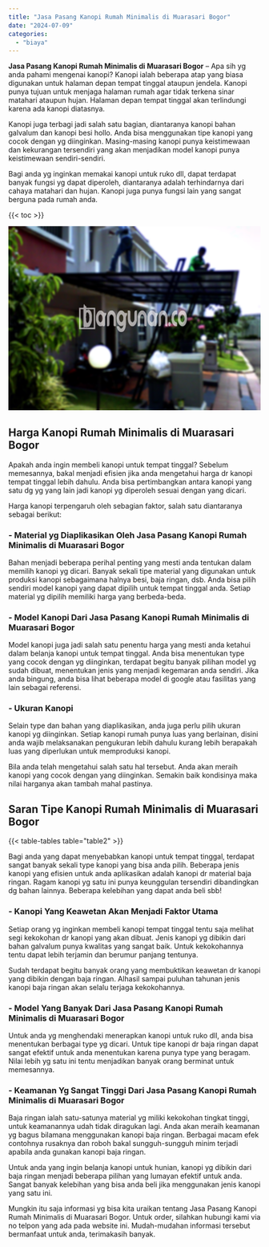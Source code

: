 ```yaml
---
title: "Jasa Pasang Kanopi Rumah Minimalis di Muarasari Bogor"
date: "2024-07-09"
categories: 
  - "biaya"
---
```


**Jasa Pasang Kanopi Rumah Minimalis di Muarasari Bogor** – Apa sih yg anda pahami mengenai kanopi? Kanopi ialah beberapa atap yang biasa digunakan untuk halaman depan tempat tinggal ataupun jendela. Kanopi punya tujuan untuk menjaga halaman rumah agar tidak terkena sinar matahari ataupun hujan. Halaman depan tempat tinggal akan terlindungi karena ada kanopi diatasnya.

Kanopi juga terbagi jadi salah satu bagian, diantaranya kanopi bahan galvalum dan kanopi besi hollo. Anda bisa menggunakan tipe kanopi yang cocok dengan yg diinginkan. Masing-masing kanopi punya keistimewaan dan kekurangan tersendiri yang akan menjadikan model kanopi punya keistimewaan sendiri-sendiri.

Bagi anda yg inginkan memakai kanopi untuk ruko dll, dapat terdapat banyak fungsi yg dapat diperoleh, diantaranya adalah terhindarnya dari cahaya matahari dan hujan. Kanopi juga punya fungsi lain yang sangat berguna pada rumah anda.

{{< toc >}}

![Jasa Pasang Kanopi Rumah Minimalis di Muarasari Bogor](/images/harga-kanopi-minimalis-47.png)

## Harga Kanopi Rumah Minimalis di Muarasari Bogor

Apakah anda ingin membeli kanopi untuk tempat tinggal? Sebelum memesannya, bakal menjadi efisien jika anda mengetahui harga dr kanopi tempat tinggal lebih dahulu. Anda bisa pertimbangkan antara kanopi yang satu dg yg yang lain jadi kanopi yg diperoleh sesuai dengan yang dicari.

Harga kanopi terpengaruh oleh sebagian faktor, salah satu diantaranya sebagai berikut:

### \- Material yg Diaplikasikan Oleh Jasa Pasang Kanopi Rumah Minimalis di Muarasari Bogor

Bahan menjadi beberapa perihal penting yang mesti anda tentukan dalam memilih kanopi yg dicari. Banyak sekali tipe material yang digunakan untuk produksi kanopi sebagaimana halnya besi, baja ringan, dsb. Anda bisa pilih sendiri model kanopi yang dapat dipilih untuk tempat tinggal anda. Setiap material yg dipilih memiliki harga yang berbeda-beda.

### \- Model Kanopi Dari Jasa Pasang Kanopi Rumah Minimalis di Muarasari Bogor

Model kanopi juga jadi salah satu penentu harga yang mesti anda ketahui dalam belanja kanopi untuk tempat tinggal. Anda bisa menentukan type yang cocok dengan yg diinginkan, terdapat begitu banyak pilihan model yg sudah dibuat, menentukan jenis yang menjadi kegemaran anda sendiri. Jika anda bingung, anda bisa lihat beberapa model di google atau fasilitas yang lain sebagai referensi.

### \- Ukuran Kanopi

Selain type dan bahan yang diaplikasikan, anda juga perlu pilih ukuran kanopi yg diinginkan. Setiap kanopi rumah punya luas yang berlainan, disini anda wajib melaksanakan pengukuran lebih dahulu kurang lebih berapakah luas yang diperlukan untuk memproduksi kanopi.

Bila anda telah mengetahui salah satu hal tersebut. Anda akan meraih kanopi yang cocok dengan yang diinginkan. Semakin baik kondisinya maka nilai harganya akan tambah mahal pastinya.

## Saran Tipe Kanopi Rumah Minimalis di Muarasari Bogor

{{< table-tables table="table2" >}}

Bagi anda yang dapat menyebabkan kanopi untuk tempat tinggal, terdapat sangat banyak sekali type kanopi yang bisa anda pilih. Beberapa jenis kanopi yang efisien untuk anda aplikasikan adalah kanopi dr material baja ringan. Ragam kanopi yg satu ini punya keunggulan tersendiri dibandingkan dg bahan lainnya. Beberapa kelebihan yang dapat anda beli sbb!

### \- Kanopi Yang Keawetan Akan Menjadi Faktor Utama

Setiap orang yg inginkan membeli kanopi tempat tinggal tentu saja melihat segi kekokohan dr kanopi yang akan dibuat. Jenis kanopi yg dibikin dari bahan galvalum punya kwalitas yang sangat baik. Untuk kekokohannya tentu dapat lebih terjamin dan berumur panjang tentunya.

Sudah terdapat begitu banyak orang yang membuktikan keawetan dr kanopi yang dibikin dengan baja ringan. Alhasil sampai puluhan tahunan jenis kanopi baja ringan akan selalu terjaga kekokohannya.

### \- Model Yang Banyak Dari Jasa Pasang Kanopi Rumah Minimalis di Muarasari Bogor

Untuk anda yg menghendaki menerapkan kanopi untuk ruko dll, anda bisa menentukan berbagai type yg dicari. Untuk tipe kanopi dr baja ringan dapat sangat efektif untuk anda menentukan karena punya type yang beragam. Nilai lebih yg satu ini tentu menjadikan banyak orang berminat untuk memesannya.

### \- Keamanan Yg Sangat Tinggi Dari Jasa Pasang Kanopi Rumah Minimalis di Muarasari Bogor

Baja ringan ialah satu-satunya material yg miliki kekokohan tingkat tinggi, untuk keamanannya udah tidak diragukan lagi. Anda akan meraih keamanan yg bagus bilamana menggunakan kanopi baja ringan. Berbagai macam efek contohnya rusaknya dan roboh bakal sungguh-sungguh minim terjadi apabila anda gunakan kanopi baja ringan.

Untuk anda yang ingin belanja kanopi untuk hunian, kanopi yg dibikin dari baja ringan menjadi beberapa pilihan yang lumayan efektif untuk anda. Sangat banyak kelebihan yang bisa anda beli jika menggunakan jenis kanopi yang satu ini.

Mungkin itu saja informasi yg bisa kita uraikan tentang Jasa Pasang Kanopi Rumah Minimalis di Muarasari Bogor. Untuk order, silahkan hubungi kami via no telpon yang ada pada website ini. Mudah-mudahan informasi tersebut bermanfaat untuk anda, terimakasih banyak.
